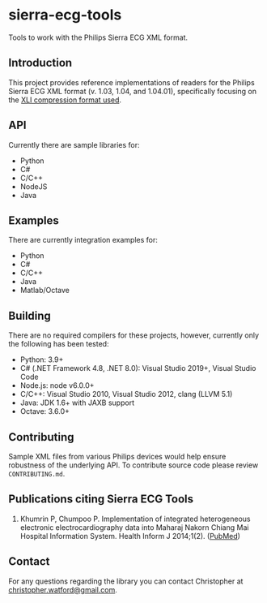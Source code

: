 sierra-ecg-tools
================

Tools to work with the Philips Sierra ECG XML format.

## Introduction
This project provides reference implementations of readers for the Philips Sierra ECG XML format (v. 1.03, 1.04, and 1.04.01), specifically focusing on the [XLI compression format used](https://github.com/sixlettervariables/sierra-ecg-tools/wiki).

## API
Currently there are sample libraries for:

- Python
- C#
- C/C++
- NodeJS
- Java

## Examples
There are currently integration examples for:

- Python
- C#
- C/C++
- Java
- Matlab/Octave

## Building
There are no required compilers for these projects, however, currently only the following has been tested:

- Python: 3.9+
- C# (.NET Framework 4.8, .NET 8.0): Visual Studio 2019+, Visual Studio Code
- Node.js: node v6.0.0+
- C/C++: Visual Studio 2010, Visual Studio 2012, clang (LLVM 5.1)
- Java: JDK 1.6+ with JAXB support
- Octave: 3.6.0+

## Contributing
Sample XML files from various Philips devices would help ensure robustness of the underlying API. To contribute source code please review `CONTRIBUTING.md`.

## Publications citing Sierra ECG Tools
1. Khumrin P, Chumpoo P. Implementation of integrated heterogeneous electronic electrocardiography data into Maharaj Nakorn Chiang Mai Hospital Information System. Health Inform J 2014;1(2). ([PubMed](http://www.ncbi.nlm.nih.gov/pubmed/24771629))

## Contact
For any questions regarding the library you can contact Christopher at christopher.watford@gmail.com.

